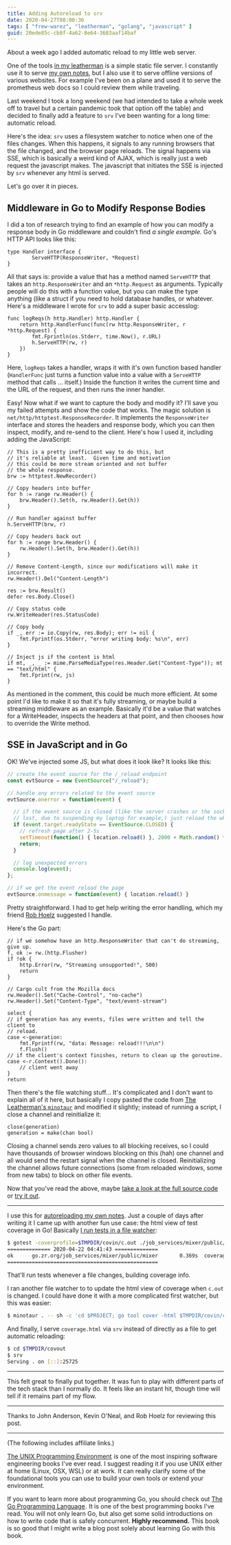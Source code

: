 ```yaml
---
title: Adding Autoreload to srv
date: 2020-04-27T08:00:36
tags: [ "frew-warez", "leatherman", "golang", "javascript" ]
guid: 20ede85c-cb8f-4a62-8e64-3683aaf14baf
---
```

About a week ago I added automatic reload to my little web server.

<!--more-->

One of the tools [in my leatherman](https://github.com/frioux/leatherman/) is a
simple static file server.  I constantly use it to serve [my own
notes](https://frioux.github.io/notes/), but I also use it to serve offline
versions of various websites.  For example I've been on a plane and used it to
serve the prometheus web docs so I could review them while traveling.

Last weekend I took a long weekend (we had intended to take a whole week off to
travel but a certain pandemic took that option off the table) and decided to
finally add a feature to `srv` I've been wanting for a long time: automatic
reload.

Here's the idea: `srv` uses a filesystem watcher to notice when one of the
files changes.  When this happens, it signals to any running browsers that the
file changed, and the browser page reloads.  The signal happens via SSE, which
is basically a weird kind of AJAX, which is really just a web request the
javascript makes.  The javascript that initiates the SSE is injected by `srv`
whenever any html is served.

Let's go over it in pieces.

## Middleware in Go to Modify Response Bodies

I did a ton of research trying to find an example of how you can modify a
response body in Go middleware and couldn't find *a single example.*  Go's
HTTP API looks like this:

```golang
type Handler interface {
        ServeHTTP(ResponseWriter, *Request)
}
```

All that says is: provide a value that has a method named `ServeHTTP` that
takes an `http.ResponseWriter` and an `*http.Request` as arguments.  Typically
people will do this with a function value, but you can make the type anything
(like a struct if you need to hold database handles, or whatever.  Here's a middleware
I wrote for `srv` to add a super basic accesslog:

```golang
func logReqs(h http.Handler) http.Handler {
	return http.HandlerFunc(func(rw http.ResponseWriter, r *http.Request) {
		fmt.Fprintln(os.Stderr, time.Now(), r.URL)
		h.ServeHTTP(rw, r)
	})
}
```

Here, `logReqs` takes a handler, wraps it with it's own function based handler
(`HandlerFunc` just turns a function value into a value with a `ServeHTTP`
method that calls ... itself.)  Inside the function it writes the current time
and the URL of the request, and then runs the inner handler.

Easy!  Now what if we want to capture the body and modify it?  I'll save you my
failed attempts and show the code that works.  The magic solution is
`net/http/httptest.ResponseRecorder`.  It implements the `ResponseWriter`
interface and stores the headers and response body, which you can then inspect,
modify, and re-send to the client.  Here's how I used it, including adding the
JavaScript:

```golang
// This is a pretty inefficient way to do this, but
// it's reliable at least.  Given time and motivation
// this could be more stream oriented and not buffer
// the whole response.
brw := httptest.NewRecorder()

// Copy headers into buffer
for h := range rw.Header() {
	brw.Header().Set(h, rw.Header().Get(h))
}

// Run handler against buffer
h.ServeHTTP(brw, r)

// Copy headers back out
for h := range brw.Header() {
	rw.Header().Set(h, brw.Header().Get(h))
}

// Remove Content-Length, since our modifications will make it incorrect.
rw.Header().Del("Content-Length")

res := brw.Result()
defer res.Body.Close()

// Copy status code
rw.WriteHeader(res.StatusCode)

// Copy body
if _, err := io.Copy(rw, res.Body); err != nil {
	fmt.Fprintf(os.Stderr, "error writing body: %s\n", err)
}

// Inject js if the content is html
if mt, _, _ := mime.ParseMediaType(res.Header.Get("Content-Type")); mt == "text/html" {
	fmt.Fprint(rw, js)
}
```

As mentioned in the comment, this could be much more efficient.  At some point
I'd like to make it so that it's fully streaming, or maybe build a streaming
middleware as an example.  Basically it'd be a value that watches for a
WriteHeader, inspects the headers at that point, and then chooses how to
override the Write method.

## SSE in JavaScript and in Go

OK!  We've injected some JS, but what does it look like?  It looks like this:

```javascript
// create the event source for the /_reload endpoint
const evtSource = new EventSource("/_reload");

// handle any errors related to the event source
evtSource.onerror = function(event) {

  // if the event source is closed (like the server crashes or the socket is
  // lost, due to suspending my laptop for example,) just reload the whole page
  if (event.target.readyState == EventSource.CLOSED) {
    // refresh page after 2-5s
    setTimeout(function() { location.reload() }, 2000 + Math.random() * 3000);
    return;
  }

  // log unexpected errors
  console.log(event);
};

// if we get the event reload the page
evtSource.onmessage = function(event) { location.reload() }
```

Pretty straightforward.  I had to get help writing the error handling, which my
friend [Rob Hoelz](https://hoelz.ro/) suggested I handle.

Here's the Go part:

```golang
// if we somehow have an http.ResponseWriter that can't do streaming, give up.
f, ok := rw.(http.Flusher)
if !ok {
	http.Error(rw, "Streaming unsupported!", 500)
	return
}

// Cargo cult from the Mozilla docs
rw.Header().Set("Cache-Control", "no-cache")
rw.Header().Set("Content-Type", "text/event-stream")

select {
// if generation has any events, files were written and tell the client to
// reload.
case <-generation:
	fmt.Fprintf(rw, "data: Message: reload!!!\n\n")
	f.Flush()
// if the client's context finishes, return to clean up the goroutine.
case <-r.Context().Done():
	// client went away
}
return
```

Then there's the file watching stuff... It's complicated and I don't want to
explain all of it here, but basically I copy pasted the code from [The
Leatherman's
`minotaur`](https://github.com/frioux/leatherman/blob/30881cad9fac8ea96cbe806e4c83d33e2afcbdb6/internal/tool/minotaur/minotaur.go#L100) and modified it slightly;
instead of running a script, I close a channel and reinitialize it:

```golang
close(generation)
generation = make(chan bool)
```

Closing a channel sends zero values to all blocking receives, so I could have
thousands of browser windows blocking on this (hah) one channel and all would
send the restart signal when the channel is closed.  Reinitializing the channel
allows future connections (some from reloaded windows, some from new tabs) to
block on other file events.

Now that you've read the above, maybe [take a look at the full source
code](https://github.com/frioux/leatherman/blob/a0572adeaa2c7fde7520bdd7453eb54525763211/internal/tool/srv/autoreload.go)
or [try it out](https://github.com/frioux/leatherman/releases).

---

I use this for [autoreloading my own
notes](/posts/zine-software-for-managing-notes/).  Just a couple of days after
writing it I came up with another fun use case:  the html view of test coverage
in Go!  Basically [I run tests in a file
watcher](https://github.com/frioux/dotfiles/blob/0c6e0b676849d098bc921a01858d525cc2c3a458/bin/gotest):

```bash
$ gotest -coverprofile=$TMPDIR/covin/c.out ./job_services/mixer/public/mixer
============== 2020-04-22 04:41:43 ==============
ok      go.zr.org/job_services/mixer/public/mixer       0.369s  coverage: 89.7% of statements  
=================================================
```

That'll run tests whenever a file changes, building coverage info.

I ran another file watcher to to update the html view of coverage when `c.out`
is changed.  I could have done it with a more complicated first watcher, but
this was easier:

```bash
$ minotaur . -- sh -c 'cd $PROJECT; go tool cover -html $TMPDIR/covin/c.out -o $TMPDIR/covout/coverage.html'
```

And finally, I serve `coverage.html` via `srv` instead of directly as a file to
get automatic reloading:

```bash
$ cd $TMPDIR/covout
$ srv
Serving . on [::]:25725
```

---

This felt great to finally put together.  It was fun to play with different
parts of the tech stack than I normally do.  It feels like an instant hit,
though time will tell if it remains part of my flow.

---

Thanks to John Anderson, Kevin O'Neal, and Rob Hoelz for reviewing this post.

---

(The following includes affiliate links.)

<a target="_blank" href="https://www.amazon.com/gp/product/013937681X/ref=as_li_tl?ie=UTF8&camp=1789&creative=9325&creativeASIN=013937681X&linkCode=as2&tag=afoolishmanif-20&linkId=01cde3ac7bf536c84bfff0cc1078bc56">The UNIX Programming Environment</a><img src="//ir-na.amazon-adsystem.com/e/ir?t=afoolishmanif-20&l=am2&o=1&a=013937681X" width="1" height="1" border="0" alt="" style="border:none !important; margin:0px !important;" />
is one of the most inspiring software engineering books I've ever read.  I
suggest reading it if you use UNIX either at home (Linux, OSX, WSL) or at work.
It can really clarify some of the foundational tools you can use to build your
own tools or extend your environment.

If you want to learn more about programming Go, you should check out
<a target="_blank" href="https://www.amazon.com/gp/product/0134190440/ref=as_li_tl?ie=UTF8&camp=1789&creative=9325&creativeASIN=0134190440&linkCode=as2&tag=afoolishmanif-20&linkId=0ceebdc9e91a228f81975a9618abc040">The Go Programming Language</a><img src="//ir-na.amazon-adsystem.com/e/ir?t=afoolishmanif-20&l=am2&o=1&a=0134190440" width="1" height="1" border="0" alt="" style="border:none !important; margin:0px !important;" />.
It is one of the best programming books I've read.  You will not only learn Go,
but also get some solid introductions on how to write code that is safely
concurrent.  **Highly recommend.**  This book is so good that I might write a
blog post solely about learning Go with this book.
